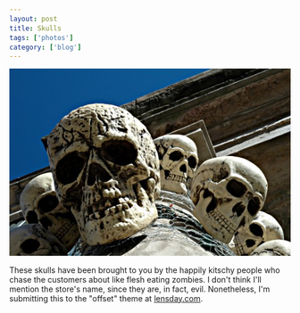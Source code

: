 ```yaml
---
layout: post
title: Skulls
tags: ['photos']
category: ['blog']
---
```


![Skulls :: Nikon D70 : 1/100s : f/18 : ISO 200](/media/2004/10/skulls.jpg)

These skulls have been brought to you by the happily kitschy people who
chase the customers about like flesh eating zombies. I don't think
I'll mention the store's name, since they are, in fact, evil.
Nonetheless, I'm submitting this to the "offset" theme at
[lensday.com](http://www.lensday.com).

